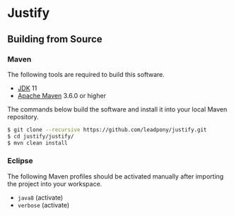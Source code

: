 # Justify

## Building from Source

### Maven

The following tools are required to build this software.
* [JDK] 11
* [Apache Maven] 3.6.0 or higher

The commands below build the software and install it into your local Maven repository.

```bash
$ git clone --recursive https://github.com/leadpony/justify.git
$ cd justify/justify/
$ mvn clean install
```

### Eclipse

The following Maven profiles should be activated manually after importing the project into your workspace.

* `java8` (activate)
* `verbose` (activate)

[JDK]: https://jdk.java.net/
[Apache Maven]: https://maven.apache.org/
